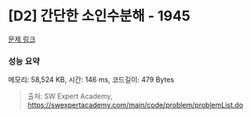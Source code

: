 # [D2] 간단한 소인수분해 - 1945 

[문제 링크](https://swexpertacademy.com/main/code/problem/problemDetail.do?contestProbId=AV5Pl0Q6ANQDFAUq) 

### 성능 요약

메모리: 58,524 KB, 시간: 146 ms, 코드길이: 479 Bytes



> 출처: SW Expert Academy, https://swexpertacademy.com/main/code/problem/problemList.do